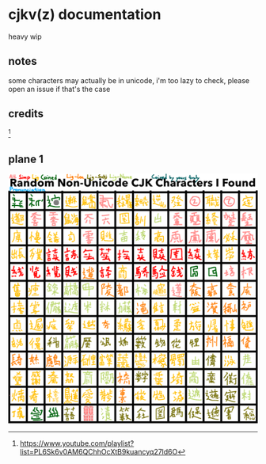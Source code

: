 # cjkv(z) documentation

heavy wip

## notes

some characters may actually be in unicode, i'm too lazy to check, please open an issue if that's the case

## credits
[^1]

## plane 1
![](plane-1.png)

[^1]: <https://www.youtube.com/playlist?list=PL6Sk6v0AM6QChhOcXtB9kuancyq27ld6O>
